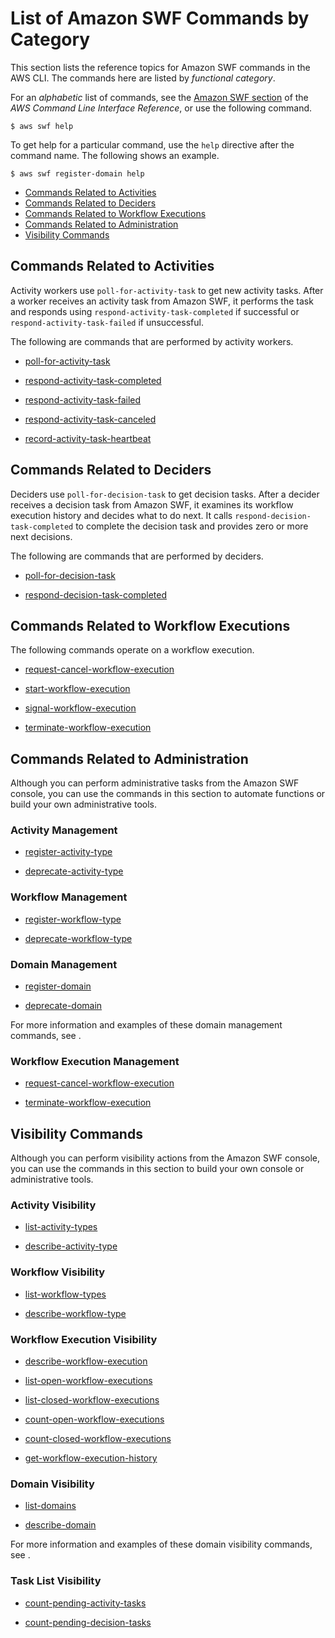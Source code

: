 # List of Amazon SWF Commands by Category<a name="swf-commands-by-category"></a>

This section lists the reference topics for Amazon SWF commands in the AWS CLI\. The commands here are listed by *functional category*\.

For an *alphabetic* list of commands, see the [Amazon SWF section](http://docs.aws.amazon.com/cli/latest/reference/swf) of the *AWS Command Line Interface Reference*, or use the following command\.

```
$ aws swf help
```

To get help for a particular command, use the `help` directive after the command name\. The following shows an example\.

```
$ aws swf register-domain help
```


+ [Commands Related to Activities](#swf-commands-activities)
+ [Commands Related to Deciders](#swf-commands-deciders)
+ [Commands Related to Workflow Executions](#swf-commands-executions)
+ [Commands Related to Administration](#swf-commands-administration)
+ [Visibility Commands](#swf-commands-visibility)

## Commands Related to Activities<a name="swf-commands-activities"></a>

Activity workers use `poll-for-activity-task` to get new activity tasks\. After a worker receives an activity task from Amazon SWF, it performs the task and responds using `respond-activity-task-completed` if successful or `respond-activity-task-failed` if unsuccessful\.

The following are commands that are performed by activity workers\.

+ [poll\-for\-activity\-task](http://docs.aws.amazon.com/cli/latest/reference/swf/poll-for-activity-task.html)

+ [respond\-activity\-task\-completed](http://docs.aws.amazon.com/cli/latest/reference/swf/respond-activity-task-completed.html)

+ [respond\-activity\-task\-failed](http://docs.aws.amazon.com/cli/latest/reference/swf/respond-activity-task-failed.html)

+ [respond\-activity\-task\-canceled](http://docs.aws.amazon.com/cli/latest/reference/swf/respond-activity-task-canceled.html)

+ [record\-activity\-task\-heartbeat](http://docs.aws.amazon.com/cli/latest/reference/swf/record-activity-task-heartbeat.html)

## Commands Related to Deciders<a name="swf-commands-deciders"></a>

Deciders use `poll-for-decision-task` to get decision tasks\. After a decider receives a decision task from Amazon SWF, it examines its workflow execution history and decides what to do next\. It calls `respond-decision-task-completed` to complete the decision task and provides zero or more next decisions\.

The following are commands that are performed by deciders\.

+ [poll\-for\-decision\-task](http://docs.aws.amazon.com/cli/latest/reference/swf/poll-for-decision-task.html)

+ [respond\-decision\-task\-completed](http://docs.aws.amazon.com/cli/latest/reference/swf/respond-decision-task-completed.html)

## Commands Related to Workflow Executions<a name="swf-commands-executions"></a>

The following commands operate on a workflow execution\.

+ [request\-cancel\-workflow\-execution](http://docs.aws.amazon.com/cli/latest/reference/swf/request-cancel-workflow-execution.html)

+ [start\-workflow\-execution](http://docs.aws.amazon.com/cli/latest/reference/swf/start-workflow-execution.html)

+ [signal\-workflow\-execution](http://docs.aws.amazon.com/cli/latest/reference/swf/signal-workflow-execution.html)

+ [terminate\-workflow\-execution](http://docs.aws.amazon.com/cli/latest/reference/swf/terminate-workflow-execution.html)

## Commands Related to Administration<a name="swf-commands-administration"></a>

Although you can perform administrative tasks from the Amazon SWF console, you can use the commands in this section to automate functions or build your own administrative tools\.

### Activity Management<a name="w3ab1c15c21b9c21b5"></a>

+ [register\-activity\-type](http://docs.aws.amazon.com/cli/latest/reference/swf/register-activity-type.html)

+ [deprecate\-activity\-type](http://docs.aws.amazon.com/cli/latest/reference/swf/deprecate-activity-type.html)

### Workflow Management<a name="w3ab1c15c21b9c21b7"></a>

+ [register\-workflow\-type](http://docs.aws.amazon.com/cli/latest/reference/swf/register-workflow-type.html)

+ [deprecate\-workflow\-type](http://docs.aws.amazon.com/cli/latest/reference/swf/deprecate-workflow-type.html)

### Domain Management<a name="w3ab1c15c21b9c21b9"></a>

+ [register\-domain](http://docs.aws.amazon.com/cli/latest/reference/swf/register-domain.html)

+ [deprecate\-domain](http://docs.aws.amazon.com/cli/latest/reference/swf/deprecate-domain.html)

For more information and examples of these domain management commands, see \.

### Workflow Execution Management<a name="w3ab1c15c21b9c21c11"></a>

+ [request\-cancel\-workflow\-execution](http://docs.aws.amazon.com/cli/latest/reference/swf/request-cancel-workflow-execution.html)

+ [terminate\-workflow\-execution](http://docs.aws.amazon.com/cli/latest/reference/swf/terminate-workflow-execution.html)

## Visibility Commands<a name="swf-commands-visibility"></a>

Although you can perform visibility actions from the Amazon SWF console, you can use the commands in this section to build your own console or administrative tools\.

### Activity Visibility<a name="swf-commands-activity-visibility"></a>

+ [list\-activity\-types](http://docs.aws.amazon.com/cli/latest/reference/swf/list-activity-types.html)

+ [describe\-activity\-type](http://docs.aws.amazon.com/cli/latest/reference/swf/describe-activity-type.html)

### Workflow Visibility<a name="swf-commands-workflow-visibility"></a>

+ [list\-workflow\-types](http://docs.aws.amazon.com/cli/latest/reference/swf/list-workflow-types.html)

+ [describe\-workflow\-type](http://docs.aws.amazon.com/cli/latest/reference/swf/describe-workflow-type.html)

### Workflow Execution Visibility<a name="swf-commands-workflow-execution-visibility"></a>

+ [describe\-workflow\-execution](http://docs.aws.amazon.com/cli/latest/reference/swf/describe-workflow-execution.html)

+ [list\-open\-workflow\-executions](http://docs.aws.amazon.com/cli/latest/reference/swf/list-open-workflow-executions.html)

+ [list\-closed\-workflow\-executions](http://docs.aws.amazon.com/cli/latest/reference/swf/list-closed-workflow-executions.html)

+ [count\-open\-workflow\-executions](http://docs.aws.amazon.com/cli/latest/reference/swf/count-open-workflow-executions.html)

+ [count\-closed\-workflow\-executions](http://docs.aws.amazon.com/cli/latest/reference/swf/count-closed-workflow-executions.html)

+ [get\-workflow\-execution\-history](http://docs.aws.amazon.com/cli/latest/reference/swf/get-workflow-execution-history.html)

### Domain Visibility<a name="swf-commands-domain-visibility"></a>

+ [list\-domains](http://docs.aws.amazon.com/cli/latest/reference/swf/list-domains.html)

+ [describe\-domain](http://docs.aws.amazon.com/cli/latest/reference/swf/describe-domain.html)

For more information and examples of these domain visibility commands, see \.

### Task List Visibility<a name="swf-commands-task-list-visibility"></a>

+ [count\-pending\-activity\-tasks](http://docs.aws.amazon.com/cli/latest/reference/swf/count-pending-activity-tasks.html)

+ [count\-pending\-decision\-tasks](http://docs.aws.amazon.com/cli/latest/reference/swf/count-pending-decision-tasks.html)
